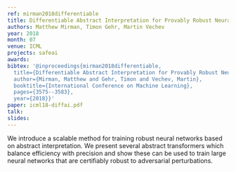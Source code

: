 ```yaml
---
ref: mirman2018differentiable
title: Differentiable Abstract Interpretation for Provably Robust Neural Networks
authors: Matthew Mirman, Timon Gehr, Martin Vechev
year: 2018
month: 07
venue: ICML
projects: safeai
awards:
bibtex: '@inproceedings{mirman2018differentiable,
  title={Differentiable Abstract Interpretation for Provably Robust Neural Networks},
  author={Mirman, Matthew and Gehr, Timon and Vechev, Martin},
  booktitle={International Conference on Machine Learning},
  pages={3575--3583},
  year={2018}}'
paper: icml18-diffai.pdf
talk: 
slides: 
---
```


We introduce a scalable method for training robust neural networks based on abstract interpretation. We present several abstract transformers which balance efficiency with precision and show these can be used to train large neural networks that are certifiably robust to adversarial perturbations.
